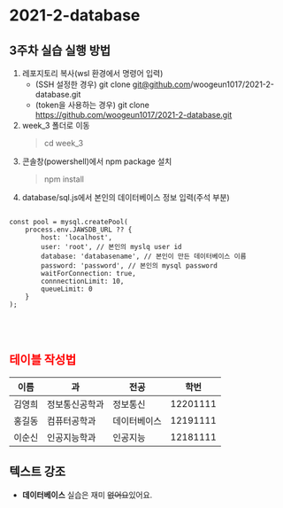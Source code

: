 # 2021-2-database

## 3주차 실습 실행 방법
1. 레포지토리 복사(wsl 환경에서 명령어 입력)
     - (SSH 설정한 경우) git clone git@github.com/woogeun1017/2021-2-database.git
     - (token을 사용하는 경우) git clone https://github.com/woogeun1017/2021-2-database.git
2. week_3 폴더로 이동
     > cd week_3
3. 콘솔창(powershell)에서 npm package 설치
     > npm install
4. database/sql.js에서 본인의 데이터베이스 정보 입력(주석 부분)
<pre>
<code>
const pool = mysql.createPool(
    process.env.JAWSDB_URL ?? {
        host: 'localhost',  
        user: 'root', // 본인의 myslq user id
        database: 'databasename', // 본인이 만든 데이터베이스 이름
        password: 'password', // 본인의 mysql password
        waitForConnection: true,
        connnectionLimit: 10,
        queueLimit: 0
    }
);
</code>
</pre>

<br>

## <span style="color:red">테이블 작성법</span>

이름|과|전공|학번
---|---|---|---|
김영희|정보통신공학과|정보통신|12201111|
홍길동|컴퓨터공학과|데이터베이스|12191111|
이순신|인공지능학과|인공지능|12181111|

## 텍스트 강조

- **데이터베이스** 실습은 재미 ~~없어요~~있어요.